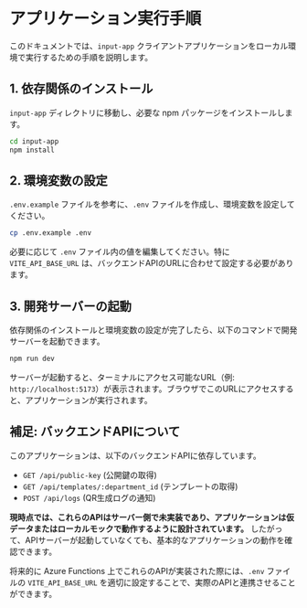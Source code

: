 # アプリケーション実行手順

このドキュメントでは、`input-app` クライアントアプリケーションをローカル環境で実行するための手順を説明します。

## 1. 依存関係のインストール

`input-app` ディレクトリに移動し、必要な npm パッケージをインストールします。

```bash
cd input-app
npm install
```

## 2. 環境変数の設定

`.env.example` ファイルを参考に、`.env` ファイルを作成し、環境変数を設定してください。

```bash
cp .env.example .env
```

必要に応じて `.env` ファイル内の値を編集してください。特に `VITE_API_BASE_URL` は、バックエンドAPIのURLに合わせて設定する必要があります。

## 3. 開発サーバーの起動

依存関係のインストールと環境変数の設定が完了したら、以下のコマンドで開発サーバーを起動できます。

```bash
npm run dev
```

サーバーが起動すると、ターミナルにアクセス可能なURL（例: `http://localhost:5173`）が表示されます。ブラウザでこのURLにアクセスすると、アプリケーションが実行されます。

## 補足: バックエンドAPIについて

このアプリケーションは、以下のバックエンドAPIに依存しています。

*   `GET /api/public-key` (公開鍵の取得)
*   `GET /api/templates/:department_id` (テンプレートの取得)
*   `POST /api/logs` (QR生成ログの通知)

**現時点では、これらのAPIはサーバー側で未実装であり、アプリケーションは仮データまたはローカルモックで動作するように設計されています。** したがって、APIサーバーが起動していなくても、基本的なアプリケーションの動作を確認できます。

将来的に Azure Functions 上でこれらのAPIが実装された際には、`.env` ファイルの `VITE_API_BASE_URL` を適切に設定することで、実際のAPIと連携させることができます。
